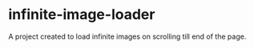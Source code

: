 # infinite-image-loader
A project created to load infinite images on scrolling till end of the page.
